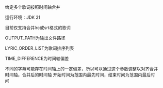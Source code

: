 给定多个歌词按照时间轴合并

运行环境：JDK 21

目前仅支持合并lrc或srt格式的歌词

OUTPUT_PATH为输出文件路径

LYRIC_ORDER_LIST为歌词排序列表

TIME_DIFFERENCE为时间轴偏差

不同的字幕可能存在时间轴上的一定偏差，所以可以通过这个参数调整以对齐合并时间轴，合并后的时间轴 开始时间为范围内最先时间，结束时间为范围内最后时间